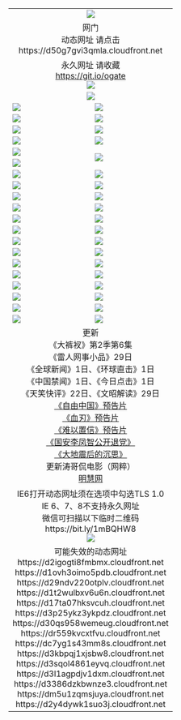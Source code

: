 ﻿<table>
  <tr></tr>
  <tr><td colspan=2 align=center><img src="https://github.com/ogate/up/blob/master/oGate.jpg" /></td></tr>
  <tr><td colspan=2 align=center>网门<br>动态网址 请点击
<br>https://d50g7gvi3qmla.cloudfront.net
    </td>
  </tr>
  <tr>
    <td colspan=2 align=center>永久网址 请收藏<br/><a href="https://git.io/ogate" target="_blank">https://git.io/ogate</a><br/><a href="https://d50g7gvi3qmla.cloudfront.net/Up/0WMGDL2.png" target="_blank"><img src="https://d50g7gvi3qmla.cloudfront.net/Up/0WMGD2.png"/></a></td>
    <!--td align=center>临时网址 微信用<br/><a href="https://bit.ly/1mBQHW8" target="_blank">https://bit.ly/1mBQHW8</a><br/><a href="https://d50g7gvi3qmla.cloudfront.net/Up/0WMGDL3.png" target="_blank"><img src="https://d50g7gvi3qmla.cloudfront.net/Up/0WMGD3.png"/></a></td-->
  </tr>
  <tr>
    <td colspan=2 align=center><a href="https://d50g7gvi3qmla.cloudfront.net/ogUP.aspx?name=0oGate.apk" target="_blank"><img src="https://d50g7gvi3qmla.cloudfront.net/Up/0WMAZ.jpg" /></a></td>
  </tr>
  <tr>
    <td><a href="https://d50g7gvi3qmla.cloudfront.net/ogNice.aspx" target="_blank"><img src="https://d50g7gvi3qmla.cloudfront.net/Up/0WCYY.jpg" /></a></td>
    <td><a href="https://d50g7gvi3qmla.cloudfront.net/onCO.aspx?ob=600%E4%BA%8B%E7%89%A9&op=%E5%A2%9E%E5%88%A0%E6%94%B9&args=WH1~%23%E7%B1%BB%E5%9E%8B6%E6%96%B0%E9%97%BB%7c%23%E7%B1%BB%E5%9E%8B6%E8%AF%84%E8%AE%BA&mode=" target="_blank"><img src="https://d50g7gvi3qmla.cloudfront.net/Up/0WZTT.jpg" /></a></td> 
  </tr>
  <tr>
    <td><a href="https://d50g7gvi3qmla.cloudfront.net/ogDY.aspx" target="_blank"><img src="https://d50g7gvi3qmla.cloudfront.net/Up/0FK.jpg" /></a></td>
    <td><a href="https://d50g7gvi3qmla.cloudfront.net/ogST.aspx" target="_blank"><img src="https://d50g7gvi3qmla.cloudfront.net/Up/0ST.jpg" /></a></td> 
  </tr>
  <tr>
    <!--td rowspan=2><a href="https://d50g7gvi3qmla.cloudfront.net/ogUP.aspx?name=WJ.mp4&count=T:1,480P:1" target="_blank"><img src="https://d50g7gvi3qmla.cloudfront.net/Up/WJ.jpg" /></a></td-->
    <td><a href="https://d50g7gvi3qmla.cloudfront.net/ogUP.aspx?name=11DKC.mp4&count=T:2,2:6,1:16" target="_blank"><img src="https://d50g7gvi3qmla.cloudfront.net/Up/11DKC.jpg" /></a></td> 
    <td><div><a href="https://d50g7gvi3qmla.cloudfront.net/ogUP.aspx?name=LRWS.mp4&count=7B:8,6B:44,5A:10,5B:35,4A:14,4B:19,3A:10,3B:26,2A:16,2B:21,1A:23,1B:29&current=7B:8" target="_blank"><img src="https://d50g7gvi3qmla.cloudfront.net/Up/LRWS.jpg" /></a></td>
   </tr>
  <tr>
    <td><a href="https://d50g7gvi3qmla.cloudfront.net/ogUP.aspx?name=LRSH.mp4&count=W:13,2:10" target="_blank"><img src="https://d50g7gvi3qmla.cloudfront.net/Up/LRSH.jpg" /></a></td>
    <td><a href="https://d50g7gvi3qmla.cloudfront.net/ogUP.aspx?name=BYWXY.mp4" target="_blank"><img src="https://d50g7gvi3qmla.cloudfront.net/Up/BYWXY.jpg" /></a></td>
  </tr>
  <tr>
    <td><a href="https://d50g7gvi3qmla.cloudfront.net/ogUP.aspx?name=JQR.mp4&count=2" target="_blank"><img src="https://d50g7gvi3qmla.cloudfront.net/Up/JQR.jpg" /></a></td>   
    <td rowspan=2><a href="https://d50g7gvi3qmla.cloudfront.net/ogUP.aspx?name=JP.mp4&count=9" target="_blank"><img src="https://d50g7gvi3qmla.cloudfront.net/Up/JP.jpg" /></td>
  </tr>
  <tr>
    <td><a href="https://d50g7gvi3qmla.cloudfront.net/ogUP.aspx?name=WH.mp4" target="_blank"><img src="https://d50g7gvi3qmla.cloudfront.net/Up/WH.jpg" /></a></td>
  </tr>
  <tr>
    <td><a href="https://d50g7gvi3qmla.cloudfront.net/ogUP.aspx?name=SSZJ.mp4&count=SP:6,480P:8" target="_blank"><img src="https://d50g7gvi3qmla.cloudfront.net/Up/SSZJ.jpg" /></a></td>
    <td><a href="https://d50g7gvi3qmla.cloudfront.net/ogUP.aspx?name=ZY.mp4&count=2015:16" target="_blank"><img src="https://d50g7gvi3qmla.cloudfront.net/Up/ZY.jpg" /></a</td>
  </tr>
  <tr>
    <td><a href="https://d50g7gvi3qmla.cloudfront.net/ogUP.aspx?name=XTFY.mp4&count=B:2,A:24" target="_blank"><img src="https://d50g7gvi3qmla.cloudfront.net/Up/XTFY.jpg" /></a></td>
    <td><a href="https://d50g7gvi3qmla.cloudfront.net/ogUP.aspx?name=1XQK.mp4&count=13" target="_blank"><img src="https://d50g7gvi3qmla.cloudfront.net/Up/1XQK.jpg" /></a</td>
  </tr>
  <tr>
    <td><a href="https://d50g7gvi3qmla.cloudfront.net/ogUP.aspx?name=1LYF.mp4&count=2" target="_blank"><img src="https://d50g7gvi3qmla.cloudfront.net/Up/1LYF0.jpg" /></a></td>
    <td><a href="https://d50g7gvi3qmla.cloudfront.net/ogUP.aspx?name=1ZGC.mp4&count=6" target="_blank"><img src="https://d50g7gvi3qmla.cloudfront.net/Up/1ZGC0.jpg" /></a></td>
  </tr>
  <tr>
    <td><a href="https://d50g7gvi3qmla.cloudfront.net/ogUP.aspx?name=1ZKM.mp4&count=3&current=3" target="_blank"><img src="https://d50g7gvi3qmla.cloudfront.net/Up/1ZKM0.jpg" /></a></td>  
    <td><a href="https://d50g7gvi3qmla.cloudfront.net/ogUP.aspx?name=1WWY.mp4&count=6&current=6" target="_blank"><img src="https://d50g7gvi3qmla.cloudfront.net/Up/1WWY0.jpg" /></a></td>
  </tr>
  <tr>
    <td><a href="https://d50g7gvi3qmla.cloudfront.net/ogUP.aspx?name=10JGY.mp4&count=3" target="_blank"><img src="https://d50g7gvi3qmla.cloudfront.net/Up/10JGY0.jpg" /></a></td>
    <td><a href="https://d50g7gvi3qmla.cloudfront.net/ogUP.aspx?name=10CYS.mp4&count=2" target="_blank"><img src="https://d50g7gvi3qmla.cloudfront.net/Up/10CYS0.jpg" /></a></td>
  </tr>
  <tr>
    <td><a href="https://d50g7gvi3qmla.cloudfront.net/ogUP.aspx?name=4SQQ.mp4&count=201603:1,201602:20,201601:21&current=201603:1" target="_blank"><img src="https://d50g7gvi3qmla.cloudfront.net/Up/4SQQ0.jpg"/></a></td>
    <td><a href="https://d50g7gvi3qmla.cloudfront.net/ogUP.aspx?name=4SHQ.mp4&count=201603:1,201602:27,201601:28&current=201603:1" target="_blank"><img src="https://d50g7gvi3qmla.cloudfront.net/Up/4SHQ0.jpg"/></a></td>
  </tr>
  <tr>
    <td><a href="https://d50g7gvi3qmla.cloudfront.net/ogUP.aspx?name=4SZG.mp4&count=201603:1,201602:21,201601:23&current=201603:1" target="_blank"><img src="https://d50g7gvi3qmla.cloudfront.net/Up/4SZG0.jpg"/></a></td>
    <td><a href="https://d50g7gvi3qmla.cloudfront.net/ogUP.aspx?name=4SDJ.mp4&count=201603A:1,201602A:24,201602B:7,201601A:48,201601B:6&current=201603A:1" target="_blank"><img src="https://d50g7gvi3qmla.cloudfront.net/Up/4SDJ0.jpg"/></a></td>
  </tr>
  <tr>
    <td><a href="https://d50g7gvi3qmla.cloudfront.net/ogUP.aspx?name=4CTX.mp4&count=201602:3,201601:4&current=201602:3" target="_blank"><img src="https://d50g7gvi3qmla.cloudfront.net/Up/4CTX0.jpg"/></a></td>
    <td><a href="https://d50g7gvi3qmla.cloudfront.net/ogUP.aspx?name=4CWZ.mp4&count=201602:4,201601:4&current=201602:4" target="_blank"><img src="https://d50g7gvi3qmla.cloudfront.net/Up/4CWZ0.jpg"/></a></td>
  </tr>
  <tr>
    <td><a href="https://d50g7gvi3qmla.cloudfront.net/onUP.aspx?name=https://dwsfx5awq5vcc.cloudfront.net/" target="_blank"><img src="https://d50g7gvi3qmla.cloudfront.net/Up/0DTW.jpg"/></a></td>
    <td><a href="https://d50g7gvi3qmla.cloudfront.net/onUP.aspx?name=https://d240ns8up8earz.cloudfront.net/acenter/" target="_blank"><img src="https://d50g7gvi3qmla.cloudfront.net/Up/0TDW.jpg" /></a></td>
  </tr>
  <tr>
    <td><a href="https://d50g7gvi3qmla.cloudfront.net/onUP.aspx?name=https://d4508d6vomz2p.cloudfront.net/gb/nsc413.htm" target="_blank"><img src="https://d50g7gvi3qmla.cloudfront.net/Up/0DJY.jpg" /></a></td>
    <td><a href="https://d50g7gvi3qmla.cloudfront.net/onUP.aspx?name=https://d3bxwq7vzudb5l.cloudfront.net/xtr/gb/prog204.html" target="_blank"><img src="https://d50g7gvi3qmla.cloudfront.net/Up/0XTR.jpg" /></a></td>
  </tr>
  <tr>
    <td><a href="https://d50g7gvi3qmla.cloudfront.net/onUP.aspx?name=https://d3aj00iefsmfgc.cloudfront.net/" target="_blank"><img src="https://d50g7gvi3qmla.cloudfront.net/Up/0MHW.jpg" /></a></td>
    <td><a href="https://d50g7gvi3qmla.cloudfront.net/onUP.aspx?name=https://d1lcj91uv80klr.cloudfront.net/" target="_blank"><img src="https://d50g7gvi3qmla.cloudfront.net/Up/0ZJW.jpg" /></a></td>
  </tr>
  <tr>
    <td><a href="https://d50g7gvi3qmla.cloudfront.net/ogUP.aspx?name=0FG.zip" target="_blank"><img src="https://d50g7gvi3qmla.cloudfront.net/Up/0FG.jpg" /></a></td>
    <td><a href="https://d50g7gvi3qmla.cloudfront.net/ogUP.aspx?name=0FGA.apk" target="_blank"><img src="https://d50g7gvi3qmla.cloudfront.net/Up/0FGA.jpg" /></a></td>
  </tr>
  <tr>
    <td><a href="https://d50g7gvi3qmla.cloudfront.net/ogUP.aspx?name=0U.zip" target="_blank"><img src="https://d50g7gvi3qmla.cloudfront.net/Up/0U.jpg" /></a></td>
    <td><a href="https://d50g7gvi3qmla.cloudfront.net/ogUP.aspx?name=0UA.apk" target="_blank"><img src="https://d50g7gvi3qmla.cloudfront.net/Up/0UA.jpg" /></a></td>
  </tr>
  <tr>
    <td><a href="https://d50g7gvi3qmla.cloudfront.net/ogUP.aspx?name=0iPPOTV.zip" target="_blank"><img src="https://d50g7gvi3qmla.cloudfront.net/Up/0iPPOTV.jpg" /></a></td>
    <td><a href="https://d50g7gvi3qmla.cloudfront.net/ogUP.aspx?name=0iNTD.apk" target="_blank"><img src="https://d50g7gvi3qmla.cloudfront.net/Up/0iNTD.jpg" /></a></td>
  </tr>
  <tr>
    <td colspan=2 align=center>更新<br>
      《大裤衩》第2季第6集<br>
      《雷人网事小品》29日<br>
      《全球新闻》1日、《环球直击》1日<br>
      《中国禁闻》1日、《今日点击》1日<br>
      《天笑快评》22日、《文昭解读》29日<br>
      <a href="https://d50g7gvi3qmla.cloudfront.net/ogUP.aspx?name=11ZYZG0.mp4" target="_blank">《自由中国》预告片</a><br>
      <a href="https://d50g7gvi3qmla.cloudfront.net/ogUP.aspx?name=11XR.mp4" target="_blank">《血刃》预告片</a><br>
      <a href="https://d50g7gvi3qmla.cloudfront.net/ogUP.aspx?name=11NYZX.mp4&count=2" target="_blank">《难以置信》预告片</a><br>
      <a href="https://d50g7gvi3qmla.cloudfront.net/ogUP.aspx?name=4LFZ.mp4" target="_blank">《国安李凤智公开退党》</a><br>
      <a href="https://d50g7gvi3qmla.cloudfront.net/ogUP.aspx?name=4DDZHDCS.mp4" target="_blank">《大地震后的沉思》</a><br>
      更新涛哥侃电影（网粹）<br>
      <a href="https://d50g7gvi3qmla.cloudfront.net/onUP.aspx?name=https://www.minghui.org/" target="_blank">明慧网</a></td>
    </td>
  </tr>
  <tr>
    <td colspan=2 align=center>IE6打开动态网址须在选项中勾选TLS 1.0<br/>IE 6、7、8不支持永久网址<br/>
      微信可扫描以下临时二维码<br/>https://bit.ly/1mBQHW8<br/><a href="https://d50g7gvi3qmla.cloudfront.net/Up/0WMGDL3.png" target="_blank"><img src="https://d50g7gvi3qmla.cloudfront.net/Up/0WMGD3.png"/></a><br>
  </tr>
  <tr>
    <td colspan=2 align=center>可能失效的动态网址
<br>https://d2igogti8fmbmx.cloudfront.net
<br>https://d1ovh3oimo5pdb.cloudfront.net
<br>https://d29ndv220otplv.cloudfront.net
<br>https://d1t2wulbxv6u6n.cloudfront.net
<br>https://d17ta07hksvcuh.cloudfront.net
<br>https://d3p25ykz3ykpdz.cloudfront.net
<br>https://d30qs958wemeug.cloudfront.net
<br>https://dr559kvcxtfvu.cloudfront.net
<br>https://dc7yg1s43mm8s.cloudfront.net
<br>https://d3kbpqj1xjsbw8.cloudfront.net
<br>https://d3sqol4861eyvq.cloudfront.net
<br>https://d3l1agpdjv1dxm.cloudfront.net
<br>https://d3386dzkbwnze3.cloudfront.net
<br>https://dm5u1zqmsjuya.cloudfront.net
<br>https://d2y4dywk1suo3j.cloudfront.net
    </td>
  </tr>
</table>
